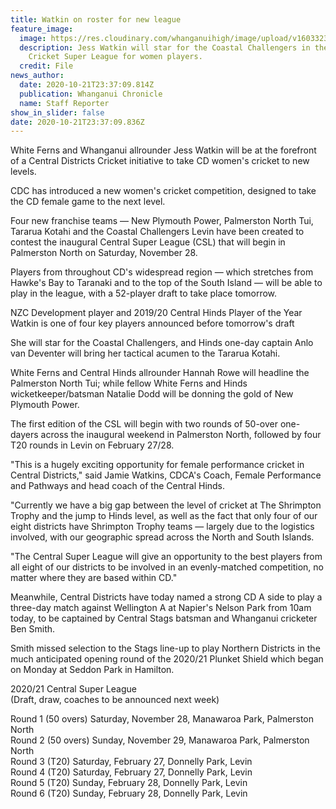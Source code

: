 ```yaml
---
title: Watkin on roster for new league
feature_image:
  image: https://res.cloudinary.com/whanganuihigh/image/upload/v1603323499/News/Jess_Watkin_Chron_22.10.20.jpg
  description: Jess Watkin will star for the Coastal Challengers in the new CD
    Cricket Super League for women players.
  credit: File
news_author:
  date: 2020-10-21T23:37:09.814Z
  publication: Whanganui Chronicle
  name: Staff Reporter
show_in_slider: false
date: 2020-10-21T23:37:09.836Z
---
```

White Ferns and Whanganui allrounder Jess Watkin will be at the forefront of a Central Districts Cricket initiative to take CD women's cricket to new levels.

CDC has introduced a new women's cricket competition, designed to take the CD female game to the next level.

Four new franchise teams — New Plymouth Power, Palmerston North Tui, Tararua Kotahi and the Coastal Challengers Levin have been created to contest the inaugural Central Super League (CSL) that will begin in Palmerston North on Saturday, November 28.

Players from throughout CD's widespread region — which stretches from Hawke's Bay to Taranaki and to the top of the South Island — will be able to play in the league, with a 52-player draft to take place tomorrow.

NZC Development player and 2019/20 Central Hinds Player of the Year Watkin is one of four key players announced before tomorrow's draft

She will star for the Coastal Challengers, and Hinds one-day captain Anlo van Deventer will bring her tactical acumen to the Tararua Kotahi.

White Ferns and Central Hinds allrounder Hannah Rowe will headline the Palmerston North Tui; while fellow White Ferns and Hinds wicketkeeper/batsman Natalie Dodd will be donning the gold of New Plymouth Power.

The first edition of the CSL will begin with two rounds of 50-over one-dayers across the inaugural weekend in Palmerston North, followed by four T20 rounds in Levin on February 27/28.

"This is a hugely exciting opportunity for female performance cricket in Central Districts," said Jamie Watkins, CDCA's Coach, Female Performance and Pathways and head coach of the Central Hinds.

"Currently we have a big gap between the level of cricket at The Shrimpton Trophy and the jump to Hinds level, as well as the fact that only four of our eight districts have Shrimpton Trophy teams — largely due to the logistics involved, with our geographic spread across the North and South Islands.

"The Central Super League will give an opportunity to the best players from all eight of our districts to be involved in an evenly-matched competition, no matter where they are based within CD."

Meanwhile, Central Districts have today named a strong CD A side to play a three-day match against Wellington A at Napier's Nelson Park from 10am today, to be captained by Central Stags batsman and Whanganui cricketer Ben Smith.

Smith missed selection to the Stags line-up to play Northern Districts in the much anticipated opening round of the 2020/21 Plunket Shield which began on Monday at Seddon Park in Hamilton.

2020/21 Central Super League  
(Draft, draw, coaches to be announced next week)

Round 1 (50 overs) Saturday, November 28, Manawaroa Park, Palmerston North  
Round 2 (50 overs) Sunday, November 29, Manawaroa Park, Palmerston North  
Round 3 (T20) Saturday, February 27, Donnelly Park, Levin  
Round 4 (T20) Saturday, February 27, Donnelly Park, Levin  
Round 5 (T20) Sunday, February 28, Donnelly Park, Levin  
Round 6 (T20) Sunday, February 28, Donnelly Park, Levin